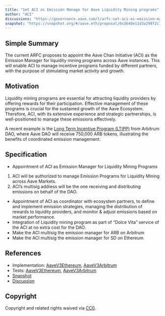 ```yaml
---
title: "Set ACI as Emission Manage for Aave Liquidity Mining programs"
author: "ACI"
discussions: "https://governance.aave.com/t/arfc-set-aci-as-emission-manager-for-liquidity-mining-programs/17898#arfc-set-aci-as-emission-manager-for-liquidity-mining-programs-1"
snapshot: "https://snapshot.org/#/aave.eth/proposal/0x364de11d3a298f2c76721a8926cb32823cc29d0a95eadecbc0a98c628a38194b"
---
```


## Simple Summary

The current ARFC proposes to appoint the Aave Chan Initiative (ACI) as the Emission Manager for liquidity mining programs across Aave instances. This will enable ACI to manage incentive programs funded by different partners, with the purpose of stimulating market activity and growth.

## Motivation

Liquidity mining programs are essential for attracting liquidity providers by offering rewards for their participation. Effective management of these programs is crucial for the sustained growth of the Aave Ecosystem. Therefore, ACI, with its extensive experience and strategic partnerships, is well-positioned to manage these emissions effectively.

A recent example is the [Long Term Incentive Program (LTIPP)](https://forum.arbitrum.foundation/t/aave-ltipp-application-final/21741) from Arbitrum DAO, where Aave DAO will receive 750,000 ARB tokens, illustrating the benefits of coordinated emission management.

## Specification

- Appointment of ACI as Emission Manager for Liquidity Mining Programs

1. ACI will be authorized to manage Emission Programs for Liquidity Mining across Aave Markets.
2. ACI’s multisig address will be the one receiving and distributing emissions on behalf of the DAO.

- Appointment of ACI as coordinator with ecosystem partners, to define and implement emission strategies, managing the distribution of rewards to liquidity providers, and monitor & adjust emissions based on market performance.
- Integration of Liquidity mining program as part of “Dolce Vita” service of the ACI at no extra cost for the DAO.
- Make the ACI multisig the emission manager for ARB on Arbitrum
- Make the ACI multisig the emission manager for SD on Ethereum

## References

- Implementation: [AaveV3Ethereum](https://github.com/bgd-labs/aave-proposals-v3/blob/main/src/20240620_Multi_SetACIAsEmissionManager/AaveV3Ethereum_SetACIAsEmissionManager_20240620.sol), [AaveV3Arbitrum](https://github.com/bgd-labs/aave-proposals-v3/blob/main/src/20240620_Multi_SetACIAsEmissionManager/AaveV3Arbitrum_SetACIAsEmissionManager_20240620.sol)
- Tests: [AaveV3Ethereum](https://github.com/bgd-labs/aave-proposals-v3/blob/main/src/20240620_Multi_SetACIAsEmissionManager/AaveV3Ethereum_SetACIAsEmissionManager_20240620.t.sol), [AaveV3Arbitrum](https://github.com/bgd-labs/aave-proposals-v3/blob/main/src/20240620_Multi_SetACIAsEmissionManager/AaveV3Arbitrum_SetACIAsEmissionManager_20240620.t.sol)
- [Snapshot](https://snapshot.org/#/aave.eth/proposal/0x364de11d3a298f2c76721a8926cb32823cc29d0a95eadecbc0a98c628a38194b)
- [Discussion](https://governance.aave.com/t/arfc-set-aci-as-emission-manager-for-liquidity-mining-programs/17898#arfc-set-aci-as-emission-manager-for-liquidity-mining-programs-1)

## Copyright

Copyright and related rights waived via [CC0](https://creativecommons.org/publicdomain/zero/1.0/).

